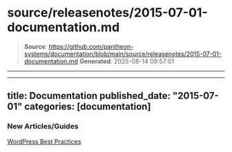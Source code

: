 # source/releasenotes/2015-07-01-documentation.md

> **Source**: https://github.com/pantheon-systems/documentation/blob/main/source/releasenotes/2015-07-01-documentation.md
> **Generated**: 2025-08-14 09:57:01

---

---
title: Documentation
published_date: "2015-07-01"
categories: [documentation]
---
### New Articles/Guides
[WordPress Best Practices](/guides/wordpress-developer/wordpress-best-practices)
